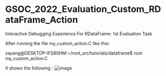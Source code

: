 # GSOC_2022_Evaluation_Custom_RDataFrame_Action
Interactive Debugging Experience For RDataFrame: 1st Evaluation Task

After running the file my_custom_action.C like this:

sayang@DESKTOP-IFS80HM:~/root_src/tutorials/dataframe$ root my_custom_action.C

It shows the following :
![image](https://user-images.githubusercontent.com/77008026/159057251-770b423a-aa70-42b4-9bff-c846b34e35d5.png)
